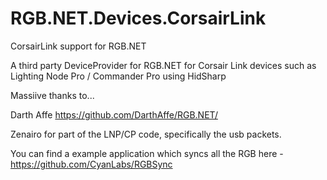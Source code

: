 # RGB.NET.Devices.CorsairLink
CorsairLink support for RGB.NET

A third party DeviceProvider for RGB.NET for Corsair Link devices such as Lighting Node Pro / Commander Pro using HidSharp 

Massiive thanks to...

Darth Affe https://github.com/DarthAffe/RGB.NET/

Zenairo for part of the LNP/CP code, specifically the usb packets.

You can find a example application which syncs all the RGB here - https://github.com/CyanLabs/RGBSync
